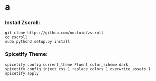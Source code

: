# a

### Install Zscroll:
    git clone https://github.com/noctuid/zscroll
    cd zscroll
    sudo python3 setup.py install
    
    
### Spicetify Theme:
    spicetify config current_theme Fluent color_scheme dark
    spicetify config inject_css 1 replace_colors 1 overwrite_assets 1
    spicetify apply

